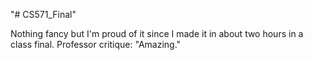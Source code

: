 "# CS571_Final" 

Nothing fancy but I'm proud of it since I made it in about two hours in a class final. Professor critique: "Amazing."
